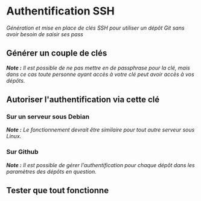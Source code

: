 # Authentification SSH

*Génération et mise en place de clés SSH pour utiliser un dépôt Git sans avoir besoin de saisir ses pass*

## Générer un couple de clés

*__Note :__ Il est possible de ne pas mettre en de passphrase pour la clé, mais dans ce cas toute personne ayant accès à votre clé peut avoir accès à vos dépôts.*

## Autoriser l'authentification via cette clé


### Sur un serveur sous Debian

*__Note :__ Le fonctionnement devrait être similaire pour tout autre serveur sous Linux.*

### Sur Github

*__Note :__ Il est possible de gérer l'authentification pour chaque dépôt dans les paramètres des dépôts en question.*

## Tester que tout fonctionne
